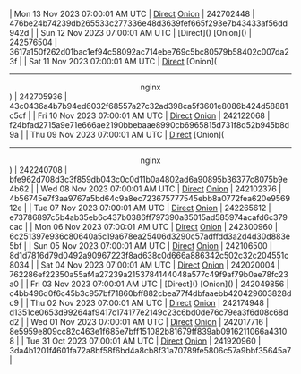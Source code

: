 | Mon 13 Nov 2023 07:00:01 AM UTC | [Direct](https://oshi.at/yFcPp) [Onion](http://5ety7tpkim5me6eszuwcje7bmy25pbtrjtue7zkqqgziljwqy3rrikqd.onion/yFcPp) | 242702448 | 476be24b74239db265533c277336e48d3639fef665f293e7b43433af56dd942d | 
| Sun 12 Nov 2023 07:00:01 AM UTC | [Direct](</body></html>) [Onion](</body></html>) | 242576504 | 3617a150f262d01bac1ef94c58092ac714ebe769c5bc80579b58402c007da23f | 
| Sat 11 Nov 2023 07:00:01 AM UTC | [Direct](<body>) [Onion](<hr><center>nginx</center>) | 242705936 | 43c0436a4b7b94ed6032f68557a27c32ad398ca5f3601e8086b424d58881c5cf | 
| Fri 10 Nov 2023 07:00:01 AM UTC | [Direct](https://oshi.at/ZaGU) [Onion](http://5ety7tpkim5me6eszuwcje7bmy25pbtrjtue7zkqqgziljwqy3rrikqd.onion/ZaGU) | 242122068 | f24bfad2715a9e71e666ae2190bbebaae8990cb6965815d731f8d52b945b8d9a | 
| Thu 09 Nov 2023 07:00:01 AM UTC | [Direct](<body>) [Onion](<hr><center>nginx</center>) | 242240708 | bfe962d708d3c3f859db043c0c0d11b0a4802ad6a90895b36377c8075b9e4b62 | 
| Wed 08 Nov 2023 07:00:01 AM UTC | [Direct](https://oshi.at/rigL) [Onion](http://5ety7tpkim5me6eszuwcje7bmy25pbtrjtue7zkqqgziljwqy3rrikqd.onion/rigL) | 242102376 | 4b56745e7f3aa9767a5bd64c9a8ec723675777545ebb8a0772fea620e956912e | 
| Tue 07 Nov 2023 07:00:01 AM UTC | [Direct](https://oshi.at/ftZx) [Onion](http://5ety7tpkim5me6eszuwcje7bmy25pbtrjtue7zkqqgziljwqy3rrikqd.onion/ftZx) | 242265612 | e73786897c5b4ab35eb6c437b0386ff797390a35015ad585974acafd6c379cac | 
| Mon 06 Nov 2023 07:00:01 AM UTC | [Direct](https://oshi.at/yror) [Onion](http://5ety7tpkim5me6eszuwcje7bmy25pbtrjtue7zkqqgziljwqy3rrikqd.onion/yror) | 242300960 | 6c251397e936c80640a5c19a678ea25406d3290c57adffdd3a2d4d30d883e5bf | 
| Sun 05 Nov 2023 07:00:01 AM UTC | [Direct](https://oshi.at/aqew) [Onion](http://5ety7tpkim5me6eszuwcje7bmy25pbtrjtue7zkqqgziljwqy3rrikqd.onion/aqew) | 242106500 | 8d1d7816d79d0492a90967223f8ad638c0d666a886342c502c32c204551c8034 | 
| Sat 04 Nov 2023 07:00:01 AM UTC | [Direct](https://oshi.at/qWow) [Onion](http://5ety7tpkim5me6eszuwcje7bmy25pbtrjtue7zkqqgziljwqy3rrikqd.onion/qWow) | 242020004 | 762286ef22350a55af4a27239a2153784144048a577c49f9af79b0ae78fc23a0 | 
| Fri 03 Nov 2023 07:00:01 AM UTC | [Direct](</body></html>) [Onion](</body></html>) | 242049856 | c4bb496d0f6c45b3c957bf71860bff882cbea77f4dbfaaebb420429603828dc9 | 
| Thu 02 Nov 2023 07:00:01 AM UTC | [Direct](https://oshi.at/EpoDN) [Onion](http://5ety7tpkim5me6eszuwcje7bmy25pbtrjtue7zkqqgziljwqy3rrikqd.onion/EpoDN) | 242174948 | d1351ce0653d99264af9417c174177e2149c23c6bd0de76c79ea3f6d08c68dd2 | 
| Wed 01 Nov 2023 07:00:01 AM UTC | [Direct](https://oshi.at/Qbui) [Onion](http://5ety7tpkim5me6eszuwcje7bmy25pbtrjtue7zkqqgziljwqy3rrikqd.onion/Qbui) | 242017716 | 8e5959e809cc82c463e1f685e7bff151082b81679ff839ab0916211066a43108 | 
| Tue 31 Oct 2023 07:00:01 AM UTC | [Direct](https://oshi.at/HWcJ) [Onion](http://5ety7tpkim5me6eszuwcje7bmy25pbtrjtue7zkqqgziljwqy3rrikqd.onion/HWcJ) | 241920960 | 3da4b1201f4601fa72a8bf58f6bd4a8cb8f31a70789fe5806c57a9bbf35645a7 | 
